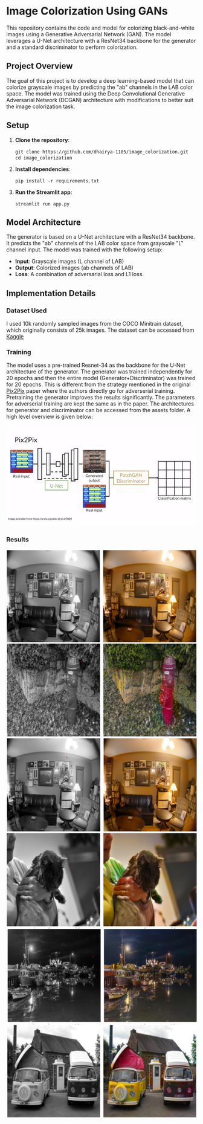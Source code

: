 # Image Colorization Using GANs

This repository contains the code and model for colorizing black-and-white images using a Generative Adversarial Network (GAN). The model leverages a U-Net architecture with a ResNet34 backbone for the generator and a standard discriminator to perform colorization.

## Project Overview
The goal of this project is to develop a deep learning-based model that can colorize grayscale images by predicting the "ab" channels in the LAB color space. The model was trained using the Deep Convolutional Generative Adversarial Network (DCGAN) architecture with modifications to better suit the image colorization task.


## Setup
1. **Clone the repository**:
   ```
   git clone https://github.com/dhairya-1105/image_colorization.git
   cd image_colorization
   ```
2. **Install dependencies**:
   ```
   pip install -r requirements.txt
   ```
3. **Run the Streamlit app**:
   ```
   streamlit run app.py
   ```
## Model Architecture
The generator is based on a U-Net architecture with a ResNet34 backbone. It predicts the "ab" channels of the LAB color space from grayscale "L" channel input. The model was trained with the following setup:

- **Input**: Grayscale images (L channel of LAB)
- **Output**: Colorized images (ab channels of LAB)
- **Loss**: A combination of adversarial loss and L1 loss.

## Implementation Details
### Dataset Used
I used 10k randomly sampled images from the COCO Minitrain dataset, which originally consists of 25k images. The dataset can be accessed from [Kaggle](https://www.kaggle.com/datasets/trungit/coco25k)

### Training
The model uses a pre-trained Resnet-34 as the backbone for the U-Net architecture of the generator. The generator was trained independently for 20 epochs and then the entire model (Generator+Discriminator) was trained for 20 epochs. This is different from the strategy mentioned in the original [Pix2Pix](https://arxiv.org/abs/1611.07004) paper where the authors directly go for adverserial training. Pretraining the generator improves the results significantly. The parameters for adverserial training are kept the same as in the paper. The architectures for generator and discriminator can be accessed from the assets folder. A high level overview is given below:

![Pix2Pix Architecture](/assets/Google%20ChromeScreenSnapz096.jpg)

### Results
![Img1](/assets/Screenshot%202024-12-12%20122440.png)
![Img2](/assets/Screenshot%202024-12-12%20122503.png)
![Img3](/assets/Screenshot%202024-12-12%20122522.png)
![Img4](/assets/Screenshot%202024-12-12%20122601.png)
![Img5](/assets/Screenshot%202024-12-12%20122726.png)
![Img6](/assets/Screenshot%202024-12-12%20122749.png)

